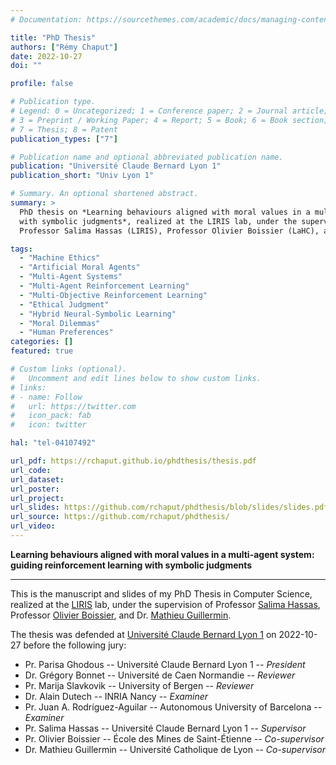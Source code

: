 ```yaml
---
# Documentation: https://sourcethemes.com/academic/docs/managing-content/

title: "PhD Thesis"
authors: ["Rémy Chaput"]
date: 2022-10-27
doi: ""

profile: false

# Publication type.
# Legend: 0 = Uncategorized; 1 = Conference paper; 2 = Journal article;
# 3 = Preprint / Working Paper; 4 = Report; 5 = Book; 6 = Book section;
# 7 = Thesis; 8 = Patent
publication_types: ["7"]

# Publication name and optional abbreviated publication name.
publication: "Université Claude Bernard Lyon 1"
publication_short: "Univ Lyon 1"

# Summary. An optional shortened abstract.
summary: >
  PhD thesis on *Learning behaviours aligned with moral values in a multi-agent system: guiding reinforcement learning
  with symbolic judgments*, realized at the LIRIS lab, under the supervision of 
  Professor Salima Hassas (LIRIS), Professor Olivier Boissier (LaHC), and Dr. Mathieu Guillermin (UCLy).

tags:
  - "Machine Ethics"
  - "Artificial Moral Agents"
  - "Multi-Agent Systems"
  - "Multi-Agent Reinforcement Learning"
  - "Multi-Objective Reinforcement Learning"
  - "Ethical Judgment"
  - "Hybrid Neural-Symbolic Learning"
  - "Moral Dilemmas"
  - "Human Preferences"
categories: []
featured: true

# Custom links (optional).
#   Uncomment and edit lines below to show custom links.
# links:
# - name: Follow
#   url: https://twitter.com
#   icon_pack: fab
#   icon: twitter

hal: "tel-04107492"

url_pdf: https://rchaput.github.io/phdthesis/thesis.pdf
url_code:
url_dataset:
url_poster:
url_project:
url_slides: https://github.com/rchaput/phdthesis/blob/slides/slides.pdf
url_source: https://github.com/rchaput/phdthesis/
url_video:
---
```


**Learning behaviours aligned with moral values in a multi-agent system: guiding reinforcement learning
with symbolic judgments**

***

This is the manuscript and slides of my PhD Thesis in Computer Science, realized at the [LIRIS](https://liris.cnrs.fr)
lab, under the supervision of Professor [Salima Hassas](https://liris.cnrs.fr/page-membre/salima-hassas),
Professor [Olivier Boissier](https://www.emse.fr/~boissier/), and Dr.
[Mathieu Guillermin](https://www.ucly.fr/la-recherche/les-enseignants-chercheurs/enseignants-chercheurs/guillermin-mathieu-249/).

The thesis was defended at [Université Claude Bernard Lyon 1]() on 2022-10-27 before the following jury:

* Pr. Parisa Ghodous -- Université Claude Bernard Lyon 1 -- _President_
* Dr. Grégory Bonnet -- Université de Caen Normandie -- _Reviewer_
* Pr. Marija Slavkovik -- University of Bergen -- _Reviewer_
* Dr. Alain Dutech -- INRIA Nancy -- _Examiner_
* Pr. Juan A. Rodríguez-Aguilar -- Autonomous University of Barcelona -- _Examiner_
* Pr. Salima Hassas -- Université Claude Bernard Lyon 1 -- _Supervisor_
* Pr. Olivier Boissier -- École des Mines de Saint-Étienne -- _Co-supervisor_
* Dr. Mathieu Guillermin -- Université Catholique de Lyon -- _Co-supervisor_
